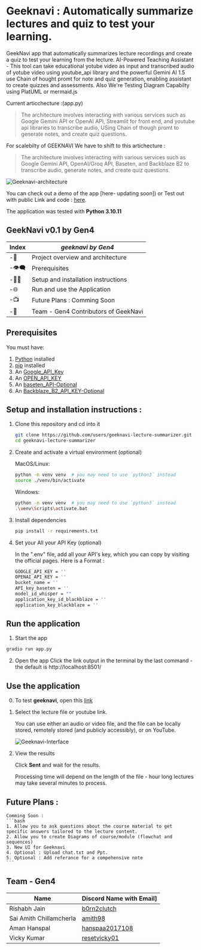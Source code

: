 # Geeknavi : Automatically summarize lectures and quiz to test your learning.

GeekNavi app that automatically summarizes lecture recordings and create a quiz to test your learning from the lecture. AI-Powered Teaching Assistant - This tool can take educational yotube video as input and transcribed audio of yotube video using youtube_api library and the powerful Gemini AI 1.5 use Chain of hought promt for note and quiz generation, enabling assistant to create quizzes and assessments. Also We're Testing Diagram Capabilty using PlatUML or mermaid.js

Current articchecture :(app.py) 
> The architecture involves interacting with various services such as Google  Gemini API or OpenAI API, Streamlit for front end, and youtube api libraries to transcribe audio, USing Chain of though promt to generate notes, and create quiz questions.

For scalebilty of GEEKNAVI We have to shift to this artichecture : 
> The architecture involves interacting with various services such as Google  Gemini API, OpenAI/Groq API, Baseten, and Backblaze B2 to transcribe audio, generate notes, and create quiz questions.

![Geeknavi-architecture](https://github.com/attrib07/Geeknavi-/assets/44226488/23d1f2e2-96a8-45c1-8f84-18be9c0ee4e1)

You can check out a demo of the app [here- updating soon]) or Test out with public Link and code : [here](https://huggingface.co/spaces/Rishabh12j/AI_Powered_Teaching_Assistant).

The application was tested with **Python 3.10.11**

## GeekNavi v0.1 by Gen4

Index | *geeknavi by Gen4*
--- | ---
-📢 | Project overview and architecture
-👁️‍🗨️ | Prerequisites
-👩‍💻 | Setup and installation instructions
-🌐 | Run and use the Application
-📺 | Future Plans : Comming Soon
-💬 | Team - Gen4 Contributors of GeekNavi

## Prerequisites
You must have:
1. [Python](https://www.python.org/) installed
2. [pip](https://pip.pypa.io/en/stable/installation/) installed
3. An [Google_API_Key](https://ai.google.dev/)
4. An [OPEN_API_KEY](https://console.groq.com/)
5. An [baseten_API-Optional](https://www.baseten.co/)
6. An [Backblaze_B2_API_KEY-Optional](https://www.backblaze.com/)

## Setup and installation instructions :

1. Clone this repository and cd into it
    ```bash
    git clone https://github.com/users/geeknavi-lecture-summarizer.git
    cd geeknavi-lecture-summarizer
    ```

2. Create and activate a virtual environment (optional)

    MacOS/Linux:
    ```bash
    python -m venv venv  # you may need to use `python3` instead
    source ./venv/bin/activate
    ```

    Windows:
    ```bash
    python -m venv venv  # you may need to use `python3` instead
    .\venv\Scripts\activate.bat
    ```

3. Install dependencies
    ```bash
    pip install -r requirements.txt
    ```
    
4. Set your All your API Key (optional)

    In the ".env" file, add all your API's key, which you can copy by visiting the official pages. Here is a Format :
    ```bash
    GOOGLE_API_KEY = ''
    OPENAI_API_KEY = ''
    bucket_name = ''
    API_key_baseten = ''
    model_id_whisper = ""
    application_key_id_blackblaze = ''
    application_key_blackblaze = ''
    ```

## Run the application

1. Start the app
```bash
gradio run app.py
```

2. Open the app
Click the link output in the terminal by the last command - the default is http://localhost:8501/

## Use the application

0. To test **geeknavi**, open this [link](https://huggingface.co/spaces/Rishabh12j/AI_Powered_Teaching_Assistant) 

1. Select the lecture file or youtube link.

    You can use either an audio or video file, and the file can be locally stored, remotely stored (and publicly accessibly), or on YouTube.

    ![Geeknavi-Interface](https://github.com/attrib07/Geeknavi-/assets/44226488/3b212637-690b-482c-9ef6-f227ebc979fa)


3. View the results

    Click **Sent** and wait for the results.

    Processing time will depend on the length of the file - hour long lectures may take several minutes to process.

## Future Plans : 

    Comming Soon : 
    ```bash
    1. Allow you to ask questions about the course material to get specific answers tailored to the lecture content. 
    2. Allow you to create Diagrams of course/module (flowchat and sequences)
    3. New UI for Geeknavi 
    4. Optional : Upload chat.txt and Ppt.
    5. Optional : Add referance for a compehensive note
    ```
    
## Team - Gen4

Name |Discord Name with Email]
-- | --
Rishabh Jain | [b0rn2clutch](rishabh12j@gmail.com)
Sai Amith Chillamcherla | [amith98](amith.ch@outlook.com)
Aman Hanspal | [hanspaa2017108](amanhanspal05@gmail.com)
Vicky Kumar | [resetvicky01](vickykumar07vikram@gmail.om)
